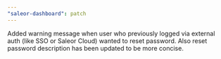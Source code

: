 ```yaml
---
"saleor-dashboard": patch
---
```


Added warning message when user who previously logged via external auth (like SSO or Saleor Cloud) wanted to reset password. Also reset password description has been updated to be more concise.
